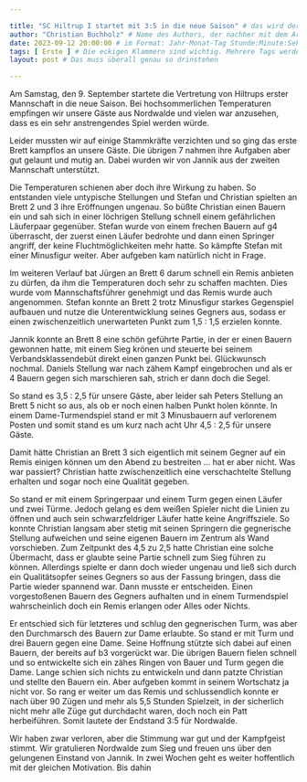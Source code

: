 ```yaml
---

title: "SC Hiltrup I startet mit 3:5 in die neue Saison" # das wird der Titel der Seite, am besten in Anführungszeichen (z.B. wenn er Sonderzeichen enthält)
author: "Christian Buchholz" # Name des Authors, der nachher mit dem Artikel auf der Seite angezeigt wird; das ist unabhängig vom github-Benutzernamen
date: 2023-09-12 20:00:00 # im Format: Jahr-Monat-Tag Stunde:Minute:Sekunde, die Uhrzeit ist optional
tags: [ Erste ] # Die eckigen Klammern sind wichtig. Mehrere Tags werden durch Kommas separiert
layout: post # Das muss überall genau so drinstehen

---
```


Am Samstag, den 9. September startete die Vertretung von Hiltrups erster Mannschaft in die neue Saison. Bei hochsommerlichen Temperaturen empfingen wir unsere Gäste aus Nordwalde und vielen war anzusehen,  dass es ein sehr anstrengendes Spiel werden würde.

<!-- continue -->

Leider mussten wir auf einige Stammkräfte verzichten und so ging das erste Brett kampflos an unsere Gäste. Die übrigen 7 nahmen ihre Aufgaben aber gut gelaunt und mutig an. Dabei wurden wir von Jannik aus der zweiten Mannschaft unterstützt.

Die Temperaturen schienen aber doch ihre Wirkung zu haben. So entstanden  viele untypische Stellungen und Stefan und Christian spielten an Brett 2 und 3 ihre Eröffnungen ungenau. So büßte Christian einen Bauern ein und sah sich in einer löchrigen Stellung schnell einem gefährlichen Läuferpaar gegenüber. Stefan wurde von einem frechen Bauern auf g4 überrascht, der zuerst einen Läufer bedrohte und dann einen Springer angriff, der keine Fluchtmöglichkeiten mehr hatte. So kämpfte Stefan mit einer Minusfigur weiter. Aber aufgeben kam natürlich nicht in Frage.

Im weiteren Verlauf bat Jürgen an Brett 6 darum schnell ein Remis anbieten zu dürfen, da ihm die Temperaturen doch sehr zu schaffen machten. Dies wurde vom Mannschaftsführer genehmigt und das Remis wurde auch angenommen. Stefan konnte an Brett 2 trotz Minusfigur starkes Gegenspiel aufbauen und nutze die Unterentwicklung seines Gegners aus, sodass er einen zwischenzeitlich unerwarteten Punkt zum 1,5 : 1,5 erzielen konnte. 

Jannik konnte an Brett 8 eine schön geführte Partie, in der er einen Bauern gewonnen hatte, mit einem Sieg krönen und steuerte bei seinem Verbandsklassendebüt direkt einen ganzen Punkt bei. Glückwunsch nochmal. Daniels Stellung war nach zähem Kampf eingebrochen und als er 4 Bauern gegen sich marschieren sah, strich er dann doch die Segel.

So stand es 3,5 : 2,5 für unsere Gäste, aber leider sah Peters Stellung an Brett 5 nicht so aus, als ob er noch einen halben Punkt holen könnte. In einem Dame-Turmendspiel stand er mit 3 Minusbauern auf verlorenem Posten und somit stand es um kurz nach acht Uhr 4,5 : 2,5 für unsere Gäste.

Damit hätte Christian an Brett 3 sich eigentlich mit seinem Gegner auf ein Remis einigen können um den Abend zu bestreiten ... hat er aber nicht. Was war passiert? Christian hatte zwischenzeitlich eine verschachtelte Stellung erhalten und sogar noch eine Qualität gegeben.

So stand er mit einem Springerpaar und einem Turm gegen einen Läufer und zwei Türme. Jedoch gelang es dem weißen Spieler nicht die Linien zu öffnen und auch sein schwarzfeldriger Läufer hatte keine Angriffsziele. So konnte Christian langsam aber stetig mit seinen Springern die gegnerische Stellung aufweichen und seine eigenen Bauern im Zentrum als Wand vorschieben. Zum Zeitpunkt des 4,5 zu 2,5 hatte Christian eine solche Übermacht, dass er glaubte seine Partie schnell zum Sieg führen zu können. Allerdings spielte er dann doch wieder ungenau und ließ sich durch ein Qualitätsopfer seines Gegners so aus der Fassung bringen, dass die Partie wieder spannend war. Dann musste er entscheiden. Einen vorgestoßenen Bauern des Gegners aufhalten und in einem Turmendspiel wahrscheinlich doch ein Remis erlangen oder Alles oder Nichts. 

Er entschied sich für letzteres und schlug den gegnerischen Turm, was aber den Durchmarsch des Bauern zur Dame erlaubte. So stand er mit Turm und drei Bauern gegen eine Dame. Seine Hoffnung stützte sich dabei auf einen Bauern, der bereits auf b3 vorgerückt war. Die übrigen Bauern fielen schnell und so entwickelte sich ein zähes Ringen von Bauer und Turm gegen die Dame. Lange schien sich nichts zu entwickeln und dann patzte Christian und stellte den Bauern ein. Aber aufgeben kommt in seinem Wortschatz ja nicht vor. So rang er weiter um das Remis und schlussendlich konnte er nach über 90 Zügen und mehr als 5,5 Stunden Spielzeit, in der sicherlich nicht mehr alle Züge gut durchdacht waren, doch noch ein Patt herbeiführen. Somit lautete der Endstand 3:5 für Nordwalde.

Wir haben zwar verloren, aber die Stimmung war gut und der Kampfgeist stimmt. Wir gratulieren Nordwalde zum Sieg und freuen uns über den gelungenen Einstand von Jannik. In zwei Wochen geht es weiter hoffentlich mit der gleichen Motivation. Bis dahin